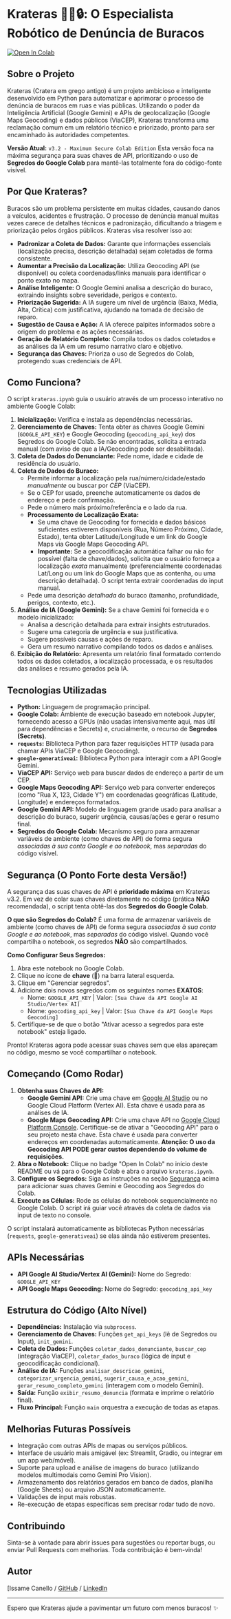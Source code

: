 # Krateras 🚀✨🔒: O Especialista Robótico de Denúncia de Buracos

[![Open In Colab](https://colab.research.google.com/assets/colab-badge.svg)](https://colab.research.google.com/drive/1MHVfh8aR8VeZwbV2wJfufL2ZNX9Hu1wb?usp=sharing)

## Sobre o Projeto

Krateras (Cratera em grego antigo) é um projeto ambicioso e inteligente desenvolvido em Python para automatizar e aprimorar o processo de denúncia de buracos em ruas e vias públicas. Utilizando o poder da Inteligência Artificial (Google Gemini) e APIs de geolocalização (Google Maps Geocoding) e dados públicos (ViaCEP), Krateras transforma uma reclamação comum em um relatório técnico e priorizado, pronto para ser encaminhado às autoridades competentes.

**Versão Atual:** `v3.2 - Maximum Secure Colab Edition`
Esta versão foca na máxima segurança para suas chaves de API, prioritizando o uso de **Segredos do Google Colab** para mantê-las totalmente fora do código-fonte visível.

## Por Que Krateras?

Buracos são um problema persistente em muitas cidades, causando danos a veículos, acidentes e frustração. O processo de denúncia manual muitas vezes carece de detalhes técnicos e padronização, dificultando a triagem e priorização pelos órgãos públicos. Krateras visa resolver isso ao:

*   **Padronizar a Coleta de Dados:** Garante que informações essenciais (localização precisa, descrição detalhada) sejam coletadas de forma consistente.
*   **Aumentar a Precisão da Localização:** Utiliza Geocoding API (se disponível) ou coleta coordenadas/links manuais para identificar o ponto exato no mapa.
*   **Análise Inteligente:** O Google Gemini analisa a descrição do buraco, extraindo insights sobre severidade, perigos e contexto.
*   **Priorização Sugerida:** A IA sugere um nível de urgência (Baixa, Média, Alta, Crítica) com justificativa, ajudando na tomada de decisão de reparo.
*   **Sugestão de Causa e Ação:** A IA oferece palpites informados sobre a origem do problema e as ações necessárias.
*   **Geração de Relatório Completo:** Compila todos os dados coletados e as análises da IA em um resumo narrativo claro e objetivo.
*   **Segurança das Chaves:** Prioriza o uso de Segredos do Colab, protegendo suas credenciais de API.

## Como Funciona?

O script `krateras.ipynb` guia o usuário através de um processo interativo no ambiente Google Colab:

1.  **Inicialização:** Verifica e instala as dependências necessárias.
2.  **Gerenciamento de Chaves:** Tenta obter as chaves Google Gemini (`GOOGLE_API_KEY`) e Google Geocoding (`geocoding_api_key`) dos Segredos do Google Colab. Se não encontradas, solicita a entrada manual (com aviso de que a IA/Geocoding pode ser desabilitada).
3.  **Coleta de Dados do Denunciante:** Pede nome, idade e cidade de residência do usuário.
4.  **Coleta de Dados do Buraco:**
    *   Permite informar a localização pela rua/número/cidade/estado *manualmente* ou buscar por *CEP* (ViaCEP).
    *   Se o CEP for usado, preenche automaticamente os dados de endereço e pede confirmação.
    *   Pede o número mais próximo/referência e o lado da rua.
    *   **Processamento de Localização Exata:**
        *   Se uma chave de Geocoding for fornecida e dados básicos suficientes estiverem disponíveis (Rua, Número Próximo, Cidade, Estado), tenta obter Latitude/Longitude e um link do Google Maps via Google Maps Geocoding API.
        *   **Importante:** Se a geocodificação automática falhar ou não for possível (falta de chave/dados), solicita que o usuário forneça a localização *exata* manualmente (preferencialmente coordenadas Lat/Long ou um link do Google Maps que as contenha, ou uma descrição detalhada). O script tenta extrair coordenadas do input manual.
    *   Pede uma descrição *detalhada* do buraco (tamanho, profundidade, perigos, contexto, etc.).
5.  **Análise de IA (Google Gemini):** Se a chave Gemini foi fornecida e o modelo inicializado:
    *   Analisa a descrição detalhada para extrair insights estruturados.
    *   Sugere uma categoria de urgência e sua justificativa.
    *   Sugere possíveis causas e ações de reparo.
    *   Gera um resumo narrativo compilando todos os dados e análises.
6.  **Exibição do Relatório:** Apresenta um relatório final formatado contendo todos os dados coletados, a localização processada, e os resultados das análises e resumo gerados pela IA.

## Tecnologias Utilizadas

*   **Python:** Linguagem de programação principal.
*   **Google Colab:** Ambiente de execução baseado em notebook Jupyter, fornecendo acesso a GPUs (não usadas intensivamente aqui, mas útil para dependências e Secrets) e, crucialmente, o recurso de **Segredos (Secrets)**.
*   **`requests`:** Biblioteca Python para fazer requisições HTTP (usada para chamar APIs ViaCEP e Google Geocoding).
*   **`google-generativeai`:** Biblioteca Python para interagir com a API Google Gemini.
*   **ViaCEP API:** Serviço web para buscar dados de endereço a partir de um CEP.
*   **Google Maps Geocoding API:** Serviço web para converter endereços (como "Rua X, 123, Cidade Y") em coordenadas geográficas (Latitude, Longitude) e endereços formatados.
*   **Google Gemini API:** Modelo de linguagem grande usado para analisar a descrição do buraco, sugerir urgência, causas/ações e gerar o resumo final.
*   **Segredos do Google Colab:** Mecanismo seguro para armazenar variáveis de ambiente (como chaves de API) de forma segura *associadas à sua conta Google e ao notebook*, mas *separadas* do código visível.

## Segurança (O Ponto Forte desta Versão!)

A segurança das suas chaves de API é **prioridade máxima** em Krateras v3.2. Em vez de colar suas chaves diretamente no código (prática **NÃO** recomendada), o script tenta obtê-las dos **Segredos do Google Colab**.

**O que são Segredos do Colab?**
É uma forma de armazenar variáveis de ambiente (como chaves de API) de forma segura *associadas à sua conta Google e ao notebook*, mas *separadas* do código visível. Quando você compartilha o notebook, os segredos **NÃO** são compartilhados.

**Como Configurar Seus Segredos:**

1.  Abra este notebook no Google Colab.
2.  Clique no ícone de **chave** (🔑) na barra lateral esquerda.
3.  Clique em "Gerenciar segredos".
4.  Adicione dois novos segredos com os seguintes nomes **EXATOS**:
    *   Nome: `GOOGLE_API_KEY` | Valor: `[Sua Chave da API Google AI Studio/Vertex AI]`
    *   Nome: `geocoding_api_key` | Valor: `[Sua Chave da API Google Maps Geocoding]`
5.  Certifique-se de que o botão "Ativar acesso a segredos para este notebook" esteja ligado.

Pronto! Krateras agora pode acessar suas chaves sem que elas apareçam no código, mesmo se você compartilhar o notebook.

## Começando (Como Rodar)

1.  **Obtenha suas Chaves de API:**
    *   **Google Gemini API:** Crie uma chave em [Google AI Studio](https://aistudio.google.com/app/apikey) ou no Google Cloud Platform (Vertex AI). Esta chave é usada para as análises de IA.
    *   **Google Maps Geocoding API:** Crie uma chave API no [Google Cloud Platform Console](https://console.cloud.google.com/apis/credentials). Certifique-se de ativar a "Geocoding API" para o seu projeto nesta chave. Esta chave é usada para converter endereços em coordenadas automaticamente. **Atenção: O uso da Geocoding API PODE gerar custos dependendo do volume de requisições.**
2.  **Abra o Notebook:** Clique no badge "Open In Colab" no início deste README ou vá para o Google Colab e abra o arquivo `krateras.ipynb`.
3.  **Configure os Segredos:** Siga as instruções na seção [Segurança](#segurança) acima para adicionar suas chaves Gemini e Geocoding aos Segredos do Colab.
4.  **Execute as Células:** Rode as células do notebook sequencialmente no Google Colab. O script irá guiar você através da coleta de dados via input de texto no console.

O script instalará automaticamente as bibliotecas Python necessárias (`requests`, `google-generativeai`) se elas ainda não estiverem presentes.

## APIs Necessárias

*   **API Google AI Studio/Vertex AI (Gemini):** Nome do Segredo: `GOOGLE_API_KEY`
*   **API Google Maps Geocoding:** Nome do Segredo: `geocoding_api_key`

## Estrutura do Código (Alto Nível)

*   **Dependências:** Instalação via `subprocess`.
*   **Gerenciamento de Chaves:** Funções `get_api_keys` (lê de Segredos ou Input), `init_gemini`.
*   **Coleta de Dados:** Funções `coletar_dados_denunciante`, `buscar_cep` (integração ViaCEP), `coletar_dados_buraco` (lógica de input e geocodificação condicional).
*   **Análise de IA:** Funções `analisar_descricao_gemini`, `categorizar_urgencia_gemini`, `sugerir_causa_e_acao_gemini`, `gerar_resumo_completo_gemini` (interagem com o modelo Gemini).
*   **Saída:** Função `exibir_resumo_denuncia` (formata e imprime o relatório final).
*   **Fluxo Principal:** Função `main` orquestra a execução de todas as etapas.

## Melhorias Futuras Possíveis

*   Integração com outras APIs de mapas ou serviços públicos.
*   Interface de usuário mais amigável (ex: Streamlit, Gradio, ou integrar em um app web/móvel).
*   Suporte para upload e análise de imagens do buraco (utilizando modelos multimodais como Gemini Pro Vision).
*   Armazenamento dos relatórios gerados em banco de dados, planilha (Google Sheets) ou arquivo JSON automaticamente.
*   Validações de input mais robustas.
*   Re-execução de etapas específicas sem precisar rodar tudo de novo.

## Contribuindo

Sinta-se à vontade para abrir issues para sugestões ou reportar bugs, ou enviar Pull Requests com melhorias. Toda contribuição é bem-vinda!

## Autor

[Issame Canello / [GitHub](https://github.com/icanello01) / [LinkedIn](https://www.linkedin.com/in/issame-canello-006a2433b)

---

Espero que Krateras ajude a pavimentar um futuro com menos buracos! ✨
